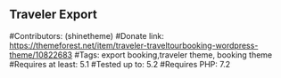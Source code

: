 ## Traveler Export

#Contributors: (shinetheme)
#Donate link: https://themeforest.net/item/traveler-traveltourbooking-wordpress-theme/10822683
#Tags: export booking,traveler theme, booking theme
#Requires at least: 5.1
#Tested up to: 5.2
#Requires PHP: 7.2
